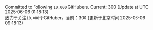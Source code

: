 Committed to Following `10,000` GitHubers. Current: <!-- FOLLOWING_COUNT -->300<!-- FOLLOWING_COUNT --> (Update at UTC <!-- LAST_UPDATED -->2025-06-06 01:18:13<!-- LAST_UPDATED -->)<br>
致力于关注`10,000`个GitHuber。当前：<!-- FOLLOWING_COUNT -->300<!-- FOLLOWING_COUNT --> (更新于北京时间 <!-- LAST_UPDATED_CST -->2025-06-06 09:18:13<!-- LAST_UPDATED_CST -->)
